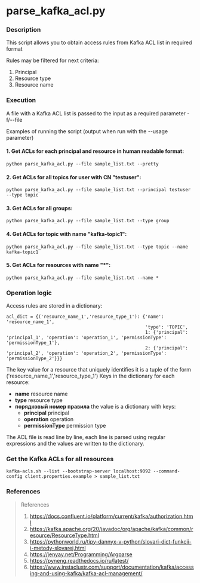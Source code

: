 # parse_kafka_acl.py

### Description

This script allows you to obtain access rules from Kafka ACL list in required format

Rules may be filtered for next criteria:

1. Principal
2. Resource type
3. Resource name

### Execution

A file with a Kafka ACL list is passed to the input as a required parameter -f/--file

Examples of running the script (output when run with the --usage parameter)

#### 1. Get ACLs for each principal and resource in human readable format:

```CLI
python parse_kafka_acl.py --file sample_list.txt --pretty
```

#### 2. Get ACLs for all topics for user with CN "testuser":

```CLI
python parse_kafka_acl.py --file sample_list.txt --principal testuser --type topic
```

#### 3. Get ACLs for all groups:

```CLI
python parse_kafka_acl.py --file sample_list.txt --type group
```

#### 4. Get ACLs for topic with name "kafka-topic1":

```CLI
python parse_kafka_acl.py --file sample_list.txt --type topic --name kafka-topic1
```

#### 5. Get ACLs for resources with name "*":

```CLI
python parse_kafka_acl.py --file sample_list.txt --name *
```

### Operation logic

Access rules are stored in a dictionary:

```Text
acl_dict = {('resource_name_1','resource_type_1'): {'name': 'resource_name_1',
                                                    'type': 'TOPIC',
                                                    1: {'principal': 'principal_1', 'operation': 'operation_1', 'permissionType': 'permissionType_1'},
                                                    2: {'principal': 'principal_2', 'operation': 'operation_2', 'permissionType': 'permissionType_2'}}}
```

The key value for a resource that uniquely identifies it is a tuple of the form ('resource_name_1','resource_type_1')
Keys in the dictionary for each resource:

- **name** resource name
- **type** resource type
- **порядковый номер правила** the value is a dictionary with keys:
  - **principal** principal
  - **operation** operation
  - **permissionType** permission type								
 
The ACL file is read line by line, each line is parsed using regular expressions and the values are written to the dictionary.

###  Get the Kafka ACLs for all resources

```CLI
kafka-acls.sh --list --bootstrap-server localhost:9092 --command-config client.properties.example > sample_list.txt
```

### References

> References
> 1. https://docs.confluent.io/platform/current/kafka/authorization.html
> 2. https://kafka.apache.org/20/javadoc/org/apache/kafka/common/resource/ResourceType.html
> 3. https://pythonworld.ru/tipy-dannyx-v-python/slovari-dict-funkcii-i-metody-slovarej.html
> 4. https://jenyay.net/Programming/Argparse
> 5. https://pyneng.readthedocs.io/ru/latest/
> 6. https://www.instaclustr.com/support/documentation/kafka/accessing-and-using-kafka/kafka-acl-management/
